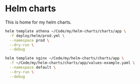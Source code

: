 # Helm charts

This is home for my helm charts.

```sh
helm template athena ~/Code/my/helm-charts/charts/app \
  -f deploy/helm/prod.yml \
  --namespace prod \
  --dry-run \
  --debug

helm template nginx ~/Code/my/helm-charts/charts/app \
  -f ~/Code/my/helm-charts/charts/app/values-example.yaml \
  --namespace default \
  --dry-run \
  --debug
```
